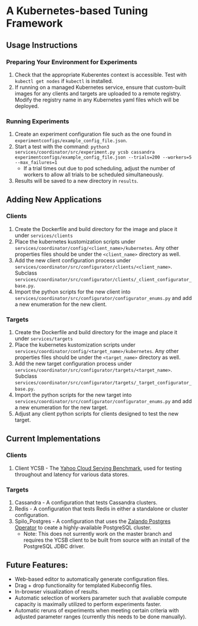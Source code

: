# A Kubernetes-based Tuning Framework

## Usage Instructions

### Preparing Your Environment for Experiments

1. Check that the appropriate Kuberentes context is accessible. Test with `kubectl get nodes` if `kubectl` is installed.
2. If running on a managed Kubernetes service, ensure that custom-built images for any clients and targets are uploaded to a remote registry. Modify the registry name in any Kubernetes yaml files which will be deployed.

### Running Experiments

1. Create an experiment configuration file such as the one found in `experimentconfigs/example_config_file.json`.
2. Start a test with the command: `python3 services/coordinator/src/experiment.py ycsb cassandra experimentconfigs/example_config_file.json --trials=200 --workers=5 --max_failures=1`
    - If a trial times out due to pod scheduling, adjust the number of workers to allow all trials to be scheduled simultaneously.
3. Results will be saved to a new directory in `results`.

## Adding New Applications

### Clients

1. Create the Dockerfile and build directory for the image and place it under `services/clients`
2. Place the kubernetes kustomization scripts under `services/coordinator/config/<client_name>/kubernetes`. Any other properties files should be under the `<client_name>` directory as well.
3. Add the new client configuration process under `services/coordinator/src/configurator/clients/<client_name>`. Subclass `services/coordinator/src/configurator/clients/_client_configurator_base.py`.
4. Import the python scripts for the new client into `services/coordinator/src/configurator/configurator_enums.py` and add a new enumeration for the new client.

### Targets

1. Create the Dockerfile and build directory for the image and place it under `services/targets`
2. Place the kubernetes kustomization scripts under `services/coordinator/config/<target_name>/kubernetes`. Any other properties files should be under the `<target_name>` directory as well.
3. Add the new target configuration process under `services/coordinator/src/configurator/targets/<target_name>`. Subclass `services/coordinator/src/configurator/targets/_target_configurator_base.py`.
4. Import the python scripts for the new target into `services/coordinator/src/configurator/configurator_enums.py` and add a new enumeration for the new target.
5. Adjust any client python scripts for clients designed to test the new target.

## Current Implementations

### Clients

1. Client YCSB - The [Yahoo Cloud Serving Benchmark](https://github.com/brianfrankcooper/YCSB), used for testing throughout and latency for various data stores.

### Targets

1. Cassandra - A configuration that tests Cassandra clusters.
2. Redis - A configuration that tests Redis in either a standalone or cluster configuration.
3. Spilo_Postgres - A configuration that uses the [Zalando Postgres Operator](https://github.com/zalando/postgres-operator) to ceate a highly-available PostgreSQL cluster.
    - Note: This does not surrently work on the master branch and requires the YCSB client to be built from source with an install of the PostgreSQL JDBC driver.

## Future Features:

- Web-based editor to automatically generate configuration files.
- Drag + drop functionality for templated Kubeconfig files.
- In-browser visualization of results.
- Automatic selection of workers parameter such that avaliable compute capacity is maximally utilized to perform experiments faster.
- Automatic reruns of experiments when meeting certain criteria with adjusted parameter ranges (currently this needs to be done manually).